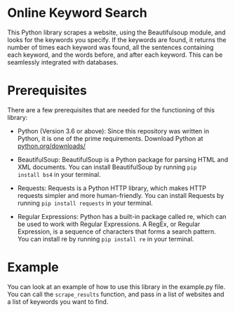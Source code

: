# Online Keyword Search

This Python library scrapes a website, using the Beautifulsoup module, and looks for the keywords you specify. If the keywords are found, it returns the number of times each keyword was found, all the sentences containing each keyword, and the words before, and after each keyword. This can be seamlessly integrated with databases.

# Prerequisites

There are a few prerequisites that are needed for the functioning of this library:

-   Python (Version 3.6 or above): Since this repository was written in Python, it is one of the prime requirements. Download Python at [python.org/downloads/](https://www.python.org/downloads/)

-   BeautifulSoup: BeautifulSoup is a Python package for parsing HTML and XML documents. You can install BeautifulSoup by running <code>pip install bs4</code> in your terminal.

-   Requests: Requests is a Python HTTP library, which makes HTTP requests simpler and more human-friendly. You can install Requests by running <code>pip install requests</code> in your terminal.

-   Regular Expressions: Python has a built-in package called re, which can be used to work with Regular Expressions. A RegEx, or Regular Expression, is a sequence of characters that forms a search pattern. You can install re by running <code>pip install re</code> in your terminal.

# Example

You can look at an example of how to use this library in the example.py file. You can call the <code>scrape_results</code> function, and pass in a list of websites and a list of keywords you want to find.
